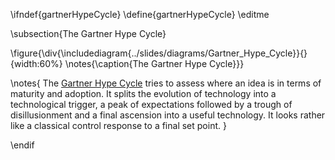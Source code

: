 \ifndef{gartnerHypeCycle}
\define{gartnerHypeCycle}
\editme

\subsection{The Gartner Hype Cycle}

\figure{\div{\includediagram{../slides/diagrams/Gartner_Hype_Cycle}}{}{width:60%}
\notes{\caption{The Gartner Hype Cycle}}}

\notes{
The [Gartner Hype Cycle](https://en.wikipedia.org/wiki/Hype_cycle) tries to assess where an idea is in terms of maturity and adoption. It splits the evolution of technology into a technological trigger, a peak of expectations followed by a trough of disillusionment and a final ascension into a useful technology. It looks rather like a classical control response to a final set point.
}

\endif
